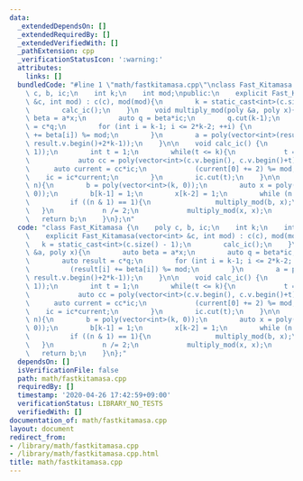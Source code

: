 ```yaml
---
data:
  _extendedDependsOn: []
  _extendedRequiredBy: []
  _extendedVerifiedWith: []
  _pathExtension: cpp
  _verificationStatusIcon: ':warning:'
  attributes:
    links: []
  bundledCode: "#line 1 \"math/fastkitamasa.cpp\"\nclass Fast_Kitamasa {\n    poly\
    \ c, b, ic;\n    int k;\n    int mod;\npublic:\n    explicit Fast_Kitamasa(vector<int>\
    \ &c, int mod) : c(c), mod(mod){\n        k = static_cast<int>(c.size() - 1);\n\
    \        calc_ic();\n    }\n    void multiply_mod(poly &a, poly x){\n        auto\
    \ beta = a*x;\n        auto q = beta*ic;\n        q.cut(k-1);\n        auto result\
    \ = c*q;\n        for (int i = k-1; i <= 2*k-2; ++i) {\n            (result[i]\
    \ += beta[i]) %= mod;\n        }\n        a = poly(vector<int>(result.v.begin()+k-1,\
    \ result.v.begin()+2*k-1));\n    }\n\n    void calc_ic() {\n        ic = poly(vector<int>(1,\
    \ 1));\n        int t = 1;\n        while(t <= k){\n            t = min(2*t, k+1);\n\
    \            auto cc = poly(vector<int>(c.v.begin(), c.v.begin()+t));\n      \
    \      auto current = cc*ic;\n            (current[0] += 2) %= mod;\n        \
    \    ic = ic*current;\n        }\n        ic.cut(t);\n    }\n\n    poly kitamasa(int\
    \ n){\n        b = poly(vector<int>(k, 0));\n        auto x = poly(vector<int>(k,\
    \ 0));\n        b[k-1] = 1;\n        x[k-2] = 1;\n        while (n != 0){\n  \
    \          if ((n & 1) == 1){\n                multiply_mod(b, x);\n         \
    \   }\n            n /= 2;\n            multiply_mod(x, x);\n        }\n     \
    \   return b;\n    }\n};\n"
  code: "class Fast_Kitamasa {\n    poly c, b, ic;\n    int k;\n    int mod;\npublic:\n\
    \    explicit Fast_Kitamasa(vector<int> &c, int mod) : c(c), mod(mod){\n     \
    \   k = static_cast<int>(c.size() - 1);\n        calc_ic();\n    }\n    void multiply_mod(poly\
    \ &a, poly x){\n        auto beta = a*x;\n        auto q = beta*ic;\n        q.cut(k-1);\n\
    \        auto result = c*q;\n        for (int i = k-1; i <= 2*k-2; ++i) {\n  \
    \          (result[i] += beta[i]) %= mod;\n        }\n        a = poly(vector<int>(result.v.begin()+k-1,\
    \ result.v.begin()+2*k-1));\n    }\n\n    void calc_ic() {\n        ic = poly(vector<int>(1,\
    \ 1));\n        int t = 1;\n        while(t <= k){\n            t = min(2*t, k+1);\n\
    \            auto cc = poly(vector<int>(c.v.begin(), c.v.begin()+t));\n      \
    \      auto current = cc*ic;\n            (current[0] += 2) %= mod;\n        \
    \    ic = ic*current;\n        }\n        ic.cut(t);\n    }\n\n    poly kitamasa(int\
    \ n){\n        b = poly(vector<int>(k, 0));\n        auto x = poly(vector<int>(k,\
    \ 0));\n        b[k-1] = 1;\n        x[k-2] = 1;\n        while (n != 0){\n  \
    \          if ((n & 1) == 1){\n                multiply_mod(b, x);\n         \
    \   }\n            n /= 2;\n            multiply_mod(x, x);\n        }\n     \
    \   return b;\n    }\n};"
  dependsOn: []
  isVerificationFile: false
  path: math/fastkitamasa.cpp
  requiredBy: []
  timestamp: '2020-04-26 17:42:59+09:00'
  verificationStatus: LIBRARY_NO_TESTS
  verifiedWith: []
documentation_of: math/fastkitamasa.cpp
layout: document
redirect_from:
- /library/math/fastkitamasa.cpp
- /library/math/fastkitamasa.cpp.html
title: math/fastkitamasa.cpp
---
```

